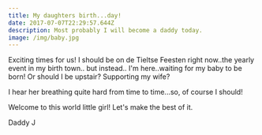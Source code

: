 ```yaml
---
title: My daughters birth...day!
date: 2017-07-07T22:29:57.644Z
description: Most probably I will become a daddy today.
image: /img/baby.jpg
---
```

Exciting times for us! I should be on de Tieltse Feesten right now..the yearly event in my birth town.. but instead.. I'm here..waiting for my baby to be born! Or should I be upstair? Supporting my wife?

I hear her breathing quite hard from time to time...so, of course I should!

Welcome to this world little girl! Let's make the best of it.

Daddy J


